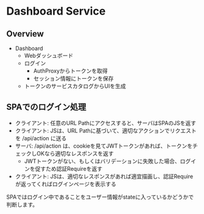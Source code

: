# Dashboard Service


## Overview
* Dashboard
    * Webダッシュボード
    * ログイン
        * AuthProxyからトークンを取得
        * セッション情報にトークンを保存
    * トークンのサービスカタログからUIを生成


## SPAでのログイン処理
* クライアント: 任意のURL Pathにアクセスすると、サーバはSPAのJSを返す
* クライアント: JSは、URL Pathに基づいて、適切なアクションでリクエストを /api/action に送る
* サーバ: /api/action は、cookieを見てJWTトークンがあれば、トークンをチェックしOKなら適切なレスポンスを返す
    * JWTトークンがない、もしくはバリデーションに失敗した場合、ログインを促すため認証Requireを返す
* クライアント: JSは、適切なレスポンスがあれば適宜描画し、認証Requireが返ってくればログインページを表示する


SPAではログイン中であることをユーザー情報がstateに入っているかどうかで判断します。
